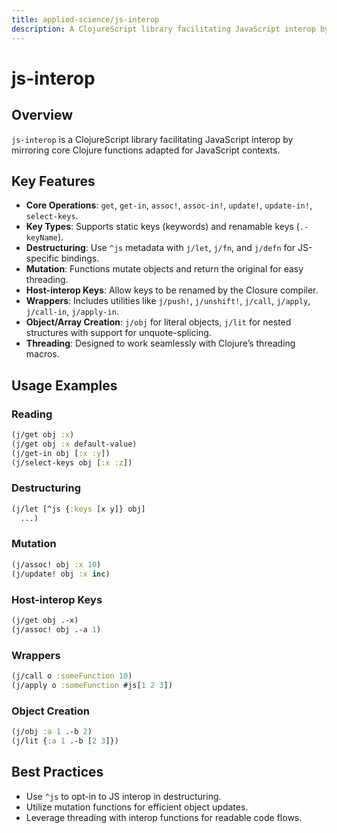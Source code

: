 ```yaml
---
title: applied-science/js-interop
description: A ClojureScript library facilitating JavaScript interop by mirroring core Clojure functions adapted for JavaScript contexts.
---
```


# js-interop

## Overview
`js-interop` is a ClojureScript library facilitating JavaScript interop by mirroring core Clojure functions adapted for JavaScript contexts.

## Key Features
- **Core Operations**: `get`, `get-in`, `assoc!`, `assoc-in!`, `update!`, `update-in!`, `select-keys`.
- **Key Types**: Supports static keys (keywords) and renamable keys (`.-keyName`).
- **Destructuring**: Use `^js` metadata with `j/let`, `j/fn`, and `j/defn` for JS-specific bindings.
- **Mutation**: Functions mutate objects and return the original for easy threading.
- **Host-interop Keys**: Allow keys to be renamed by the Closure compiler.
- **Wrappers**: Includes utilities like `j/push!`, `j/unshift!`, `j/call`, `j/apply`, `j/call-in`, `j/apply-in`.
- **Object/Array Creation**: `j/obj` for literal objects, `j/lit` for nested structures with support for unquote-splicing.
- **Threading**: Designed to work seamlessly with Clojure’s threading macros.

## Usage Examples

### Reading
```clojure
(j/get obj :x)
(j/get obj :x default-value)
(j/get-in obj [:x :y])
(j/select-keys obj [:x :z])
```

### Destructuring
```clojure
(j/let [^js {:keys [x y]} obj]
  ...)
```

### Mutation
```clojure
(j/assoc! obj :x 10)
(j/update! obj :x inc)
```

### Host-interop Keys
```clojure
(j/get obj .-x)
(j/assoc! obj .-a 1)
```

### Wrappers
```clojure
(j/call o :someFunction 10)
(j/apply o :someFunction #js[1 2 3])
```

### Object Creation
```clojure
(j/obj :a 1 .-b 2)
(j/lit {:a 1 .-b [2 3]})
```

## Best Practices
- Use `^js` to opt-in to JS interop in destructuring.
- Utilize mutation functions for efficient object updates.
- Leverage threading with interop functions for readable code flows.
